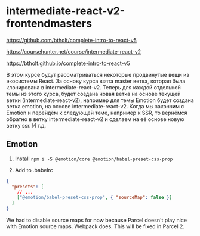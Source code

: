 # intermediate-react-v2-frontendmasters

https://github.com/btholt/complete-intro-to-react-v5

https://coursehunter.net/course/intermediate-react-v2

https://btholt.github.io/complete-intro-to-react-v5

В этом курсе будут рассматриваться некоторые продвинутые вещи из экосистемы React. За основу курса взята master ветка, которая была клонирована в intermediate-react-v2. Теперь для каждой отдельной темы из этого курса, будет создана новая ветка на основе текущей ветки (intermediate-react-v2), например для темы Emotion будет создана ветка emotion, на основе intermediate-react-v2. Когда мы закончим с Emotion и перейдём к следующей теме, например к SSR, то вернёмся обратно в ветку intermediate-react-v2 и сделаем на её основе новую ветку ssr. И т.д.

## Emotion

1. Install `npm i -S @emotion/core @emotion/babel-preset-css-prop`

2. Add to .babelrc

```json
{
  "presets": [
    // ...
    ["@emotion/babel-preset-css-prop", { "sourceMap": false }]
  ]
}
```

We had to disable source maps for now because Parcel doesn't play nice with Emotion source maps. Webpack does. This will be fixed in Parcel 2.
